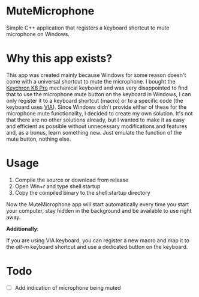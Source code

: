 # MuteMicrophone
Simple C++ application that registers a keyboard shortcut to mute microphone on Windows.

# Why this app exists?
This app was created mainly because Windows for some reason doesn't come with a universal shortcut to mute the microphone. I bought the [Keychron K8 Pro](https://www.keychron.com/products/keychron-k8-pro-qmk-via-wireless-mechanical-keyboard) mechanical keyboard and was very disappointed to find that to use the microphone mute button on the keyboard in Windows, I can only register it to a keyboard shortcut (macro) or to a specific code (the keyboard uses [VIA](https://www.caniusevia.com/)). Since Windows didn't provide either of these for the microphone mute functionality, I decided to create my own solution. It's not that there are no other solutions already, but I wanted to make it as easy and efficient as possible without unnecessary modifications and features and, as a bonus, learn something new. Just emulate the function of the mute button, nothing else.

# Usage
1. Compile the source or download from release
2. Open Win+r and type shell:startup
3. Copy the compiled binary to the shell:startup directory

Now the MuteMicrophone app will start automatically every time you start your computer, stay hidden in the background and be available to use right away.

**Additionally**:

If you are using VIA keyboard, you can register a new macro and map it to the *alt-m* keyboard shortcut and use a dedicated button on the keyboard.

# Todo
- [ ] Add indication of microphone being muted
